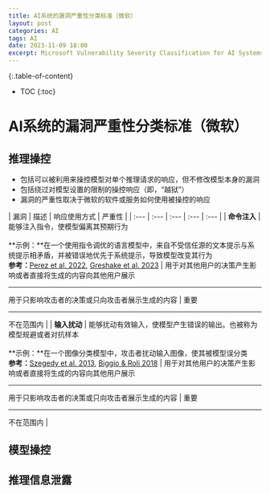 ```yaml
---
title: AI系统的漏洞严重性分类标准（微软）
layout: post
categories: AI
tags: AI
date: 2023-11-09 18:00
excerpt: Microsoft Vulnerability Severity Classification for AI Systems
---
```


{:.table-of-content}
* TOC
{:toc}

# AI系统的漏洞严重性分类标准（微软）
## 推理操控
- 包括可以被利用来操控模型对单个推理请求的响应，但不修改模型本身的漏洞
- 包括绕过对模型设置的限制的操控响应（即，“越狱”）
- 漏洞的严重性取决于微软的软件或服务如何使用被操控的响应

| 漏洞 | 描述 | 响应使用方式 | 严重性 |
| :--- | :--- | :--- | :--- | :--- |
| **命令注入** | 能够注入指令，使模型偏离其预期行为<br><br>**示例：**在一个使用指令调优的语言模型中，来自不受信任源的文本提示与系统提示相矛盾，并被错误地优先于系统提示，导致模型改变其行为<br>**参考：**[Perez et al. 2022](https://arxiv.org/abs/2211.09527), [Greshake et al. 2023](https://arxiv.org/abs/2302.12173) | 用于对其他用户的决策产生影响或者直接将生成的内容向其他用户展示<hr>用于只影响攻击者的决策或只向攻击者展示生成的内容 | 重要<hr>不在范围内 |
| **输入扰动** | 能够扰动有效输入，使模型产生错误的输出。也被称为模型规避或者对抗样本<br><br>**示例：**在一个图像分类模型中，攻击者扰动输入图像，使其被模型误分类<br>**参考：**[Szegedy et al. 2013](https://arxiv.org/abs/1312.6199), [Biggio & Roli 2018](https://arxiv.org/abs/1712.03141) | 用于对其他用户的决策产生影响或者直接将生成的内容向其他用户展示<hr>用于只影响攻击者的决策或只向攻击者展示生成的内容 | 重要<hr>不在范围内 |


## 模型操控
## 推理信息泄露